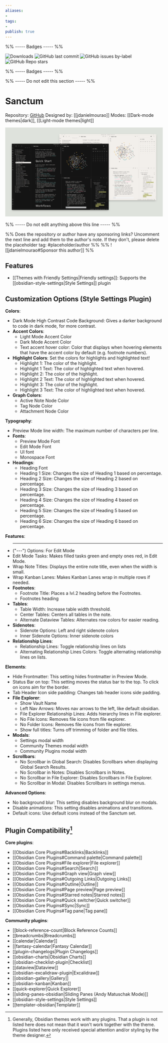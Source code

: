```yaml
---
aliases:
- 
tags: 
- 
publish: true
---
```


%% ----- Badges ----- %%

![Downloads](https://img.shields.io/badge/downloads-4048-573E7A?style=for-the-badge&logo=)
![GitHub last commit](https://img.shields.io/github/last-commit/jdanielmourao/obsidian-sanctum?color=573E7A&label=last%20update&logo=github&style=for-the-badge)
![GitHub issues by-label](https://img.shields.io/github/issues/jdanielmourao/obsidian-sanctum/help%20wanted?color=573E7A&logo=github&style=for-the-badge) 
![GitHub Repo stars](https://img.shields.io/github/stars/jdanielmourao/obsidian-sanctum?color=573E7A&logo=github&style=for-the-badge)

%% ----- Badges ----- %%

%% ----- Do not edit this section ----- %%

# Sanctum

Repository: [GitHub](https://github.com/jdanielmourao/obsidian-sanctum)
Designed by: [[jdanielmourao]]
Modes: [[Dark-mode themes|dark]], [[Light-mode themes|light]]



![screenshot](https://github.com/jdanielmourao/obsidian-sanctum/raw/main/cover.png)

%% ----- Do not edit anything above this line ----- %% 

%% Does the repository or author have any sponsoring links? Uncomment the next line and add them to the author's note. If they don't, please delete the placeholder tag: #placeholder/author %%
%% ![[jdanielmourao#Sponsor this author]] %%


## Features

- [[Themes with Friendly Settings|Friendly settings]]: Supports the [[obsidian-style-settings|Style Settings]] plugin

## Customization Options (Style Settings Plugin) 

**Colors**: 
- Dark Mode High Contrast Code Background: Gives a darker background to code in dark mode, for more contrast.
- **Accent Colors**: 
    - Light Mode Accent Color
    - Dark Mode Accent Color
    - Text accent hover color: Color that displays when hovering elements that have the accent color by default (e.g. footnote numbers).
- **Highlight Colors**: Set the colors for highlights and highlighted text!
    - Highlight 1: The color of the highlight.
    - Highlight 1 Text: The color of highlighted text when hovered.
    - Highlight 2: The color of the highlight.
    - Highlight 2 Text: The color of highlighted text when hovered.
    - Highlight 3: The color of the highlight.
    - Highlight 3 Text: The color of highlighted text when hovered.
- **Graph Colors**: 
    - Active Note Node Color
    - Tag Node Color
    - Attachment Node Color

**Typography**: 
- Preview Mode line width: The maximum number of characters per line.
- **Fonts**: 
    - Preview Mode Font
    - Edit Mode Font
    - UI font
    - Monospace Font
- **Headings**: 
    - Heading Font
    - Heading 1 Size: Changes the size of Heading 1 based on percentage.
    - Heading 2 Size: Changes the size of Heading 2 based on percentage.
    - Heading 3 Size: Changes the size of Heading 3 based on percentage.
    - Heading 4 Size: Changes the size of Heading 4 based on percentage.
    - Heading 5 Size: Changes the size of Heading 5 based on percentage.
    - Heading 6 Size: Changes the size of Heading 6 based on percentage.

**Features**: 
- <hr> ("---") Options: For Edit Mode
- Edit Mode Tasks: Makes filled tasks green and empty ones red, in Edit Mode.
- Wrap Note Titles: Displays the entire note title, even when the width is small.
- Wrap Kanban Lanes: Makes Kanban Lanes wrap in multiple rows if needed.
- **Footnotes**: 
    - Footnote Title: Places a lvl.2 heading before the Footnotes.
    - Footnotes heading
- **Tables**: 
    - Table Width: Increase table width threshold.
    - Center Tables: Centers all tables in the note.
    - Alternate Dataview Tables: Alternates row colors for easier reading.
- **Sidenotes**: 
    - Sidenote Options: Left and right sidenote colors
    - Inner Sidenote Options: Inner sidenote colors
- **Relationship Lines**: 
    - Relationship Lines: Toggle relationship lines on lists
    - Alternating Relationship Lines Colors: Toggle alternating relationship lines on lists.

**Elements**: 
- Hide Frontmatter: This setting hides frontmatter in Preview Mode.
- Status Bar on top: This setting moves the status bar to the top. To click on icons aim for the border.
- Tab Header Icon side padding: Changes tab header icons side padding.
- **File Explorer**: 
    - Show Vault Name
    - Left Nav Arrows: Moves nav arrows to the left, like default obsidian.
    - File Explorer Relationship Lines: Adds hierarchy lines in File explorer.
    - No File Icons: Removes file icons from file explorer.
    - No Folder Icons: Removes file icons from file explorer.
    - Show full titles: Turns off trimming of folder and file titles.
- **Modals**: 
    - Settings modal width
    - Community Themes modal width
    - Community Plugins modal width
- **Scrollbars**: 
    - No Scrollbar in Global Search: Disables Scrollbars when displaying Global Search Results.
    - No Scrollbar in Notes: Disables Scrollbars in Notes.
    - No Scrollbar in File Explorer: Disables Scrollbars in File Explorer.
    - No Scrollbar in Modal: Disables Scrollbars in settings menus.

**Advanced Options**: 
- No background blur: This setting disables background blur on modals.
- Disable animations: This setting disables animations and transitions.
- Default icons: Use default icons instead of the Sanctum set.

## Plugin Compatibility[^1]

**Core plugins**:
- [[Obsidian Core Plugins#Backlinks|Backlinks]]
- [[Obsidian Core Plugins#Command palette|Command palette]]
- [[Obsidian Core Plugins#File explorer|File explorer]]
- [[Obsidian Core Plugins#Search|Search]]
- [[Obsidian Core Plugins#Graph view|Graph view]]
- [[Obsidian Core Plugins#Outgoing Links|Outgoing Links]]
- [[Obsidian Core Plugins#Outline|Outline]]
- [[Obsidian Core Plugins#Page preview|Page preview]]
- [[Obsidian Core Plugins#Starred notes|Starred notes]]
- [[Obsidian Core Plugins#Quick switcher|Quick switcher]]
- [[Obsidian Core Plugins#Sync|Sync]]
- [[Obsidian Core Plugins#Tag pane|Tag pane]]

**Community plugins**:
- [[block-reference-count|Block Reference Counts]]
- [[breadcrumbs|Breadcrumbs]]
- [[calendar|Calendar]]
- [[fantasy-calendar|Fantasy Calendar]]
- [[plugin-changelogs|Plugin Changelogs]]
- [[obsidian-charts|Obsidian Charts]]
- [[obsidian-checklist-plugin|Checklist]]
- [[dataview|Dataview]]
- [[obsidian-excalidraw-plugin|Excalidraw]]
- [[obsidian-gallery|Gallery]]
- [[obsidian-kanban|Kanban]]
- [[quick-explorer|Quick Explorer]]
- [[sliding-panes-obsidian|Sliding Panes (Andy Matuschak Mode)]]
- [[obsidian-style-settings|Style Settings]]
- [[templater-obsidian|Templater]]

[^1]: Generally, Obsidian themes work with any plugins. That a plugin is not listed here does not mean that it won't work together with the theme. Plugins listed here only received special attention and/or styling by the theme designer.
